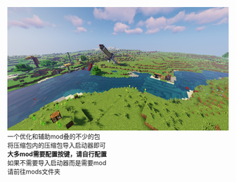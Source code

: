 ![icon](icon.png)
一个优化和辅助mod叠的不少的包<br/>
将压缩包内的压缩包导入启动器即可<br/>
__大多mod需要配置按键，请自行配置__<br/>
如果不需要导入启动器而是需要mod<br/>
请前往mods文件夹<br/>
